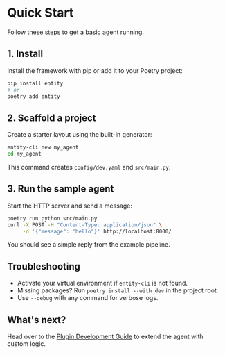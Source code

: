 # Quick Start

Follow these steps to get a basic agent running.

## 1. Install

Install the framework with pip or add it to your Poetry project:

```bash
pip install entity
# or
poetry add entity
```

## 2. Scaffold a project

Create a starter layout using the built-in generator:

```bash
entity-cli new my_agent
cd my_agent
```

This command creates `config/dev.yaml` and `src/main.py`.

## 3. Run the sample agent

Start the HTTP server and send a message:

```bash
poetry run python src/main.py
curl -X POST -H "Content-Type: application/json" \
     -d '{"message": "hello"}' http://localhost:8000/
```

You should see a simple reply from the example pipeline.

## Troubleshooting

- Activate your virtual environment if `entity-cli` is not found.
- Missing packages? Run `poetry install --with dev` in the project root.
- Use `--debug` with any command for verbose logs.

## What's next?

Head over to the [Plugin Development Guide](plugin_guide.md) to extend the agent with custom logic.
